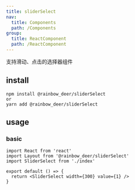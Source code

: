 ```yaml
---
title: sliderSelect
nav:
  title: Components
  path: /Components
group:
  title: ReactComponent
  path: /ReactComponent
---
```


支持滑动、点击的选择器组件

## install

```shell script
npm install @rainbow_deer/sliderSelect
or
yarn add @rainbow_deer/sliderSelect
```

## usage

### basic

```tsx
import React from 'react'
import Layout from '@rainbow_deer/sliderSelect'
import SliderSelect from './index'

export default () => {
  return <SliderSelect width={300} value={1} />
}
```
